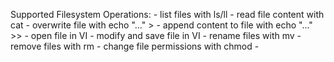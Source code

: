 

Supported Filesystem Operations:
    - list files with ls/ll
    - read file content with cat
    - overwrite file with echo "..." > 
    - append content to file with echo "..." >> 
    - open file in VI
    - modify and save file in VI
    - rename files with mv
    - remove files with rm
    - change file permissions with chmod
    - 

